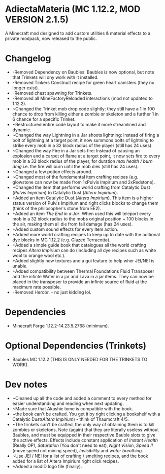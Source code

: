 # AdiectaMateria (MC 1.12.2, MOD VERSION 2.1.5)
A Minecraft mod designed to add custom utilities &amp; material effects to a private modpack, now released to the public.

# Changelog
- -Removed Dependency on Baubles: Baubles is now optional, but note that Trinkets will ony work with it installed.
- -Removed Tinkers Construct recipe for green heart canisters (they no longer exist).
- -Removed chest spawning for Trinkets.
- -Removed all MineFactoryReloaded interactions (mod not updated to 1.12.2).
- ~Changed the Trinket mob drop code slightly; they still have a 1 in 100 chance to drop from killing either a zombie or skeleton and a further 1 in 6 chance for a specific Trinket.
- ~Restructured entire code layout to make it more streamlined and dynamic.
- ~Changed the way Lightning in a Jar shoots lightning: Instead of firing a bolt of lightning at a target point, it now summons bolts of lightning to strike every mob in a 32 block radius of the player (still has 24 uses).
- ~Changed the way Fire in a Jar sets fire: Instead of causing an explosion and a carpet of flame at a target point, it now sets fire to every mob in a 32 block radius of the player, for duration *max health / burn dmg* i.e. the fire will burn until the mob dies (still has 24 uses).
- ~Changed a few potion effects around.
- ~Changed most of the fundemental item crafting recipes (e.g. glowstone can now be made from 1xPulvis Impirium and 2xRedstone).
- ~Changed the item that performs world crafting from Catalytic Dust (*Pulvis Impirium*) to Catalytic Dust (*Altera Impirium*).
- +Added an item Catalytic Dust (*Altera Impirium*). This item is a higher status version of Pulvis Impirium and right clicks blocks to change them (think of the philosopher's stone from EE2).
- +Added an item *The End in a Jar*. When used this will teleport every mob in a 32 block radius to the mobs original position + 100 blocks in the air, making them all die from fall damage (has 24 uses).
- +Added custom sound effects for every item action.
- +Added more world crafting recipes to keep up to date with the aditional dye blocks in MC 1.12.2 (e.g. Glazed Terracotta).
- +Added a simple guide book that catalogues all the world crafting recipes *Altera Impirium* can do (including all dye recipes such as white wool to orange wool etc.).
- +Added slightly new textures and a gui feature to help wher JEI/NEI is unable.
- +Added compatibility between Thermal Foundations Fluid Transposer and the infinte Water in a jar and Lava in a jar items. They can now be placed in the transposer to provide an infinte source of fluid at the maximum rate possible.
- -Removed Herobr. - no just kidding lol.

# Dependencies
- Minecraft Forge 1.12.2-14.23.5.2768 (minimum).

# Optional Dependencies (Trinkets)
- Baubles MC 1.12.2 (THIS IS ONLY NEEDED FOR THE TRINKETS TO WORK).

# Dev notes
- ~Cleaned up all the code and added a comment to every method for easier understanding and reading when next updating.
- ~Made sure that Akashic tome is compatible with the book.
- ~the book can't be crafted. You get it by right clicking a bookshelf with a Catalytic Dust(*Altera Impirium*) - think of Thaumcraft 4/5.
- ~The trinkets can't be crafted, the only way of obtaining them is to kill zombies or skeletons. Note (again) that they are literally useless without Baubles, and must be equipped in their respective Bauble slots to give the active effects. Effects include constant application of *Instant Health* (Really OP), *Saturation* (You don't need to eat), *Night Vision*, *Speed II* (move speed not mining speed), *Invisibility* and *water breathing*.
- ~Use JEI / NEI for a list of crafting / smelting recipes, and the book added for a list of Altera Impirium right click recipes.
- +Added a modID logo file (finally).
